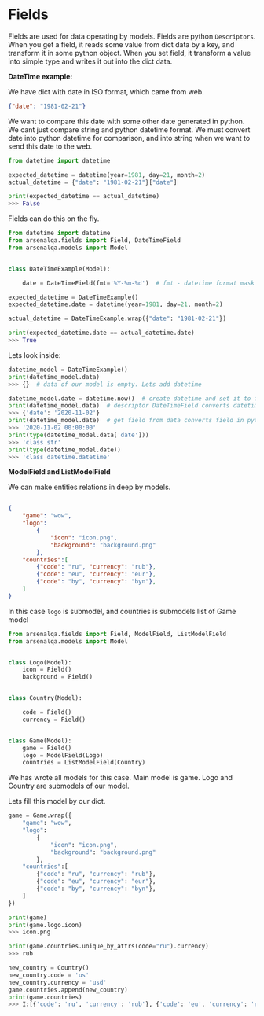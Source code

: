 Fields
========

Fields are used for data operating by models. Fields are python `Descriptors`. When you get a field, it reads
some value from dict data by a key, and transform it in some python object. When you set field, it transform a value into
simple type and writes it out into the dict data.

**DateTime example:**

We have dict with date in ISO format, which came from web.

```json
{"date": "1981-02-21"}
```
We want to compare this date with some other date generated in python. We cant just compare string and python datetime format.
We must convert date into python datetime for comparison, and into string when we want to send this date to the web.

```python
from datetime import datetime

expected_datetime = datetime(year=1981, day=21, month=2)
actual_datetime = {"date": "1981-02-21"}["date"]

print(expected_datetime == actual_datetime)
>>> False
```

Fields can do this on the fly.

``` python
from datetime import datetime
from arsenalqa.fields import Field, DateTimeField
from arsenalqa.models import Model


class DateTimeExample(Model):

    date = DateTimeField(fmt='%Y-%m-%d')  # fmt - datetime format mask for saving

expected_datetime = DateTimeExample()
expected_datetime.date = datetime(year=1981, day=21, month=2)

actual_datetime = DateTimeExample.wrap({"date": "1981-02-21"})

print(expected_datetime.date == actual_datetime.date)
>>> True
```

Lets look inside:

``` python
datetime_model = DateTimeExample()
print(datetime_model.data)
>>> {}  # data of our model is empty. Lets add datetime

datetime_model.date = datetime.now()  # create datetime and set it to field date
print(datetime_model.data)  # descriptor DateTimeField converts datetime in str type and saves it into data
>>> {'date': '2020-11-02'}
print(datetime_model.date)  # get field from data converts field in python datetime
>>> '2020-11-02 00:00:00'
print(type(datetime_model.data['date']))
>>> 'class str'
print(type(datetime_model.date))
>>> 'class datetime.datetime'
```

**ModelField and ListModelField**

We can make entities relations in deep by models.

``` json

{
    "game": "wow",
    "logo":
        {
            "icon": "icon.png",
            "background": "background.png"
        },
    "countries":[
        {"code": "ru", "currency": "rub"},
        {"code": "eu", "currency": "eur"},
        {"code": "by", "currency": "byn"},
    ]
}
```
In this case `logo` is submodel, and countries is submodels list of Game model

``` python
from arsenalqa.fields import Field, ModelField, ListModelField
from arsenalqa.models import Model


class Logo(Model):
    icon = Field()
    background = Field()


class Country(Model):

    code = Field()
    currency = Field()


class Game(Model):
    game = Field()
    logo = ModelField(Logo)
    countries = ListModelField(Country)
```

We has wrote all models for this case. Main model is game. Logo and Country are submodels of our model.

Lets fill this model by our dict.

``` python
game = Game.wrap({
    "game": "wow",
    "logo":
        {
            "icon": "icon.png",
            "background": "background.png"
        },
    "countries":[
        {"code": "ru", "currency": "rub"},
        {"code": "eu", "currency": "eur"},
        {"code": "by", "currency": "byn"},
    ]
})

print(game)
print(game.logo.icon)
>>> icon.png

print(game.countries.unique_by_attrs(code="ru").currency)
>>> rub

new_country = Country()
new_country.code = 'us'
new_country.currency = 'usd'
game.countries.append(new_country)
print(game.countries)
>>> I:[{'code': 'ru', 'currency': 'rub'}, {'code': 'eu', 'currency': 'eur'}, {'code': 'by', 'currency': 'byn'}, {'code': 'us', 'currency': 'usd'}]
```
